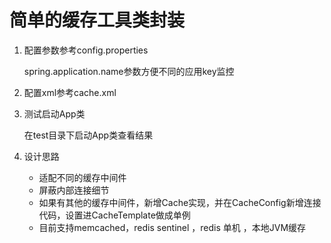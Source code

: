 # 简单的缓存工具类封装

1. 配置参数参考config.properties

	spring.application.name参数方便不同的应用key监控

2. 配置xml参考cache.xml

3. 测试启动App类

	在test目录下启动App类查看结果

4. 设计思路

	* 适配不同的缓存中间件
	* 屏蔽内部连接细节
	* 如果有其他的缓存中间件，新增Cache实现，并在CacheConfig新增连接代码，设置进CacheTemplate做成单例
	* 目前支持memcached，redis sentinel ，redis 单机 ，本地JVM缓存

